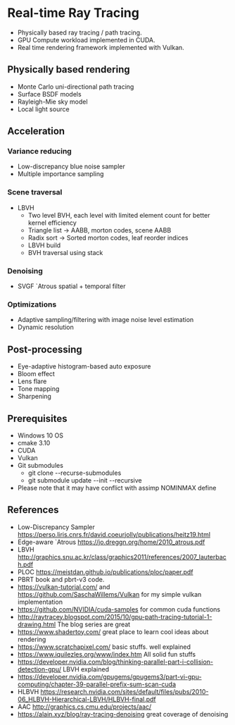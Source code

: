# Real-time Ray Tracing
- Physically based ray tracing / path tracing.
- GPU Compute workload implemented in CUDA.
- Real time rendering framework implemented with Vulkan.

## Physically based rendering
- Monte Carlo uni-directional path tracing
- Surface BSDF models
- Rayleigh-Mie sky model
- Local light source

## Acceleration
### Variance reducing
- Low-discrepancy blue noise sampler
- Multiple importance sampling

### Scene traversal
- LBVH
    - Two level BVH, each level with limited element count for better kernel efficiency
    - Triangle list -> AABB, morton codes, scene AABB
    - Radix sort -> Sorted morton codes, leaf reorder indices
    - LBVH build
    - BVH traversal using stack

### Denoising
- SVGF `Atrous spatial + temporal filter

### Optimizations
- Adaptive sampling/filtering with image noise level estimation
- Dynamic resolution

## Post-processing
- Eye-adaptive histogram-based auto exposure
- Bloom effect
- Lens flare
- Tone mapping
- Sharpening

## Prerequisites
- Windows 10 OS
- cmake 3.10
- CUDA
- Vulkan
- Git submodules
    - git clone --recurse-submodules
    - git submodule update --init --recursive
- Please note that it may have conflict with assimp NOMINMAX define

## References
- Low-Discrepancy Sampler https://perso.liris.cnrs.fr/david.coeurjolly/publications/heitz19.html
- Edge-aware `Atrous https://jo.dreggn.org/home/2010_atrous.pdf
- LBVH http://graphics.snu.ac.kr/class/graphics2011/references/2007_lauterbach.pdf
- PLOC https://meistdan.github.io/publications/ploc/paper.pdf
- PBRT book and pbrt-v3 code.
- https://vulkan-tutorial.com/ and https://github.com/SaschaWillems/Vulkan for my simple vulkan implementation
- https://github.com/NVIDIA/cuda-samples for common cuda functions
- http://raytracey.blogspot.com/2015/10/gpu-path-tracing-tutorial-1-drawing.html The blog series are great
- https://www.shadertoy.com/ great place to learn cool ideas about rendering
- https://www.scratchapixel.com/ basic stuffs. well explained
- https://www.iquilezles.org/www/index.htm All solid fun stuffs
- https://developer.nvidia.com/blog/thinking-parallel-part-i-collision-detection-gpu/ LBVH explained
- https://developer.nvidia.com/gpugems/gpugems3/part-vi-gpu-computing/chapter-39-parallel-prefix-sum-scan-cuda
- HLBVH https://research.nvidia.com/sites/default/files/pubs/2010-06_HLBVH-Hierarchical-LBVH/HLBVH-final.pdf
- AAC http://graphics.cs.cmu.edu/projects/aac/
- https://alain.xyz/blog/ray-tracing-denoising great coverage of denoising